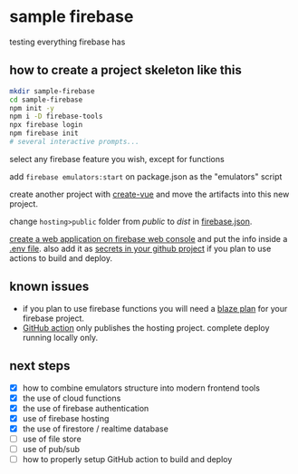 # sample firebase

testing everything firebase has

## how to create a project skeleton like this

```bash
mkdir sample-firebase
cd sample-firebase
npm init -y
npm i -D firebase-tools
npx firebase login
npm firebase init
# several interactive prompts...
```

select any firebase feature you wish, except for functions

add `firebase emulators:start` on package.json as the "emulators" script

create another project with [create-vue](https://github.com/vuejs/create-vue)
and move the artifacts into this new project.

change `hosting>public` folder from _public_ to _dist_ in
[firebase.json](firebase.json).

[create a web application on firebase web console](https://firebase.google.com/docs/web/setup?)
and put the info inside a [.env file](.env). also add it as
[secrets in your github project](https://docs.github.com/en/actions/security-guides/encrypted-secrets)
if you plan to use actions to build and deploy.

## known issues

- if you plan to use firebase functions you will need a
  [blaze plan](https://firebase.google.com/pricing) for your firebase project.
- [GitHub action](https://github.com/FirebaseExtended/action-hosting-deploy)
  only publishes the hosting project. complete deploy running locally only.

## next steps

- [X] how to combine emulators structure into modern frontend tools
- [X] the use of cloud functions
- [X] the use of firebase authentication
- [X] use of firebase hosting
- [X] the use of firestore / realtime database
- [ ] use of file store
- [ ] use of pub/sub
- [ ] how to properly setup GitHub action to build and deploy
